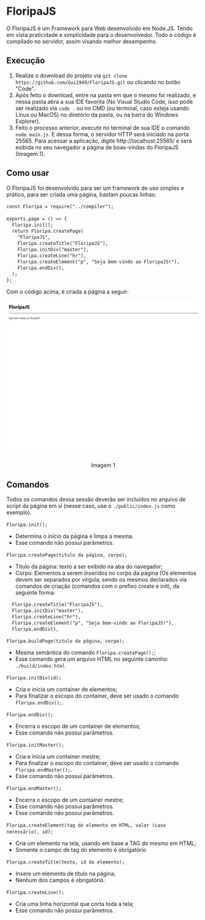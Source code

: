# FloripaJS

O FloripaJS é um Framework para Web desenvolvido em Node.JS. Tendo em vista praticidade e simplicidade para o desenvolvedor. Todo o código é compilado no servidor, assim visando melhor desempenho.

## Execução
  1. Realize o download do projeto via ```git clone https://github.com/Gui1949/FloripaJS.git``` ou clicando no botão "Code".
  2. Após feito o download, entre na pasta em que o mesmo foi realizado, e nessa pasta abra a sua IDE favorita (No Visual Studio Code, isso pode ser realizado via ```code .``` ou no CMD (ou terminal, caso esteja usando Linux ou MacOS) no diretório da pasta, ou na barra do Windows Explorer).
  3. Feito o processo anterior, execute no terminal de sua IDE o comando ```node main.js```. E dessa forma, o servidor HTTP será iniciado na porta 25565. Para acessar a aplicação, digite http://localhost:25565/ e será exibida no seu navegador a página de boas-vindas do FloripaJS (Imagem 1).
  
## Como usar

O FloripaJS foi desenvolvido para ser um framework de uso simples e prático, para ser criada uma página, bastam poucas linhas:

```
const Floripa = require("../compiler");

exports.page = () => {
  Floripa.init();
  return Floripa.createPage(
    "FloripaJS",
    Floripa.createTitle("FloripaJS"),
    Floripa.initDiv("master"),
    Floripa.createLine("hr"),
    Floripa.createElement("p", "Seja bem-vindo ao FloripaJS!"),
    Floripa.endDiv(),
  );
};
```
Com o código acima, é criada a página a seguir:

![PrintScreen](https://github.com/Gui1949/FloripaJS/blob/master/blob/print.png)
<p align="center">Imagem 1</p>

## Comandos

Todos os comandos dessa sessão deverão ser incluídos no arquivo de script da página em si (nesse caso, use o ```./public/index.js``` como exemplo).

```Floripa.init();```
  * Determina o início da página e limpa a mesma.
  * Esse comando não possui parâmetros.

```Floripa.createPage(titulo da página, corpo);```
  * Título da página: texto a ser exibido na aba do navegador;
  * Corpo: Elementos a serem inseridos no corpo da página (Os elementos devem ser separados por vírgula, sendo os mesmos declarados via comandos de criação (comandos com o prefixo create e init), da seguinte forma:
  ```
    Floripa.createTitle("FloripaJS"),
    Floripa.initDiv("master"),
    Floripa.createLine("hr"),
    Floripa.createElement("p", "Seja bem-vindo ao FloripaJS!"),
    Floripa.endDiv(),
  ```

```Floripa.buildPage(titulo da página, corpo);```
  * Mesma semântica do comando ```Floripa.createPage();```;
  * Esse comando gera um arquivo HTML no seguinte caminho: ```./build/index.html```

  
```Floripa.initDiv(id);```
  * Cria e inicia um container de elementos;
  * Para finalizar o escopo do container, deve ser usado o comando ```Floripa.endDiv();```.
  
```Floripa.endDiv();```
  * Encerra o escopo de um container de elementos;
  * Esse comando não possui parâmetros.

```Floripa.initMaster();```
  * Cria e inicia um container mestre;
  * Para finalizar o escopo do container, deve ser usado o comando ```Floripa.endMaster();```.
  * Esse comando não possui parâmetros.
  
```Floripa.endMaster();```
  * Encerra o escopo de um container mestre;
  * Esse comando não possui parâmetros.
  * Esse comando não possui parâmetros.

```Floripa.createElement(tag do elemento em HTML, valor (caso necessário), id);```
  * Cria um elemento na tela, usando em base a TAG do mesmo em HTML;
  * Somente o campo de tag do elemento é obrigatório

```Floripa.createTitle(texto, id do elemento);```
  * Insere um elemento de título na página;
  * Nenhum dos campos é obrigatório.
  
```Floripa.createLine();```
  * Cria uma linha horizontal que corta toda a tela;
  * Esse comando não possui parâmetros. 
 
